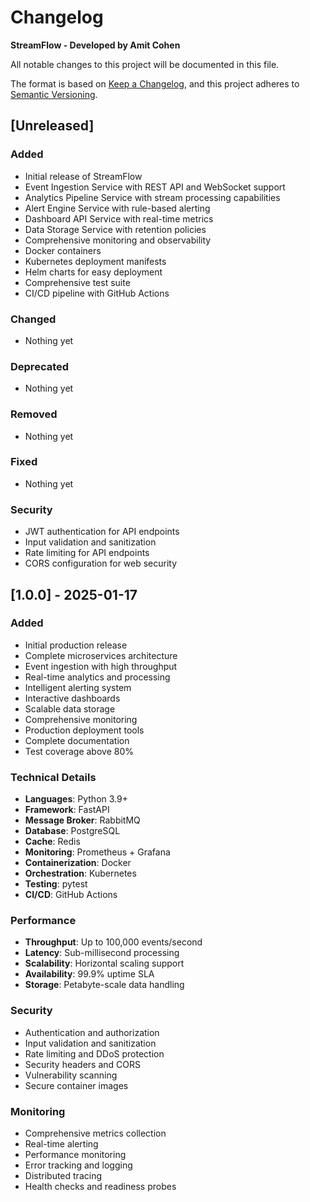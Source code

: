 # Changelog

**StreamFlow - Developed by Amit Cohen**

All notable changes to this project will be documented in this file.

The format is based on [Keep a Changelog](https://keepachangelog.com/en/1.0.0/),
and this project adheres to [Semantic Versioning](https://semver.org/spec/v2.0.0.html).

## [Unreleased]

### Added
- Initial release of StreamFlow
- Event Ingestion Service with REST API and WebSocket support
- Analytics Pipeline Service with stream processing capabilities
- Alert Engine Service with rule-based alerting
- Dashboard API Service with real-time metrics
- Data Storage Service with retention policies
- Comprehensive monitoring and observability
- Docker containers
- Kubernetes deployment manifests
- Helm charts for easy deployment
- Comprehensive test suite
- CI/CD pipeline with GitHub Actions

### Changed
- Nothing yet

### Deprecated
- Nothing yet

### Removed
- Nothing yet

### Fixed
- Nothing yet

### Security
- JWT authentication for API endpoints
- Input validation and sanitization
- Rate limiting for API endpoints
- CORS configuration for web security

## [1.0.0] - 2025-01-17

### Added
- Initial production release
- Complete microservices architecture
- Event ingestion with high throughput
- Real-time analytics and processing
- Intelligent alerting system
- Interactive dashboards
- Scalable data storage
- Comprehensive monitoring
- Production deployment tools
- Complete documentation
- Test coverage above 80%

### Technical Details
- **Languages**: Python 3.9+
- **Framework**: FastAPI
- **Message Broker**: RabbitMQ
- **Database**: PostgreSQL
- **Cache**: Redis
- **Monitoring**: Prometheus + Grafana
- **Containerization**: Docker
- **Orchestration**: Kubernetes
- **Testing**: pytest
- **CI/CD**: GitHub Actions

### Performance
- **Throughput**: Up to 100,000 events/second
- **Latency**: Sub-millisecond processing
- **Scalability**: Horizontal scaling support
- **Availability**: 99.9% uptime SLA
- **Storage**: Petabyte-scale data handling

### Security
- Authentication and authorization
- Input validation and sanitization
- Rate limiting and DDoS protection
- Security headers and CORS
- Vulnerability scanning
- Secure container images

### Monitoring
- Comprehensive metrics collection
- Real-time alerting
- Performance monitoring
- Error tracking and logging
- Distributed tracing
- Health checks and readiness probes
